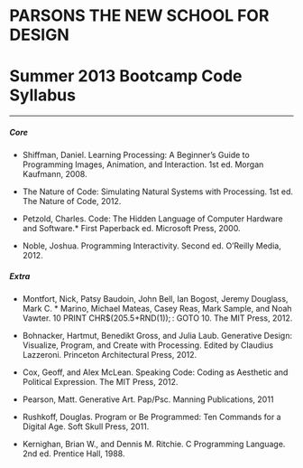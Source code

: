 # PARSONS THE NEW SCHOOL FOR DESIGN

# Summer 2013 Bootcamp Code Syllabus

-------------------------------------------------------------------

##### Core
* Shiffman, Daniel. Learning Processing: A Beginner’s Guide to Programming Images, Animation, and Interaction. 1st ed. Morgan Kaufmann, 2008.

* The Nature of Code: Simulating Natural Systems with Processing. 1st ed. The Nature of Code, 2012.

* Petzold, Charles. Code: The Hidden Language of Computer Hardware and Software.*  First Paperback ed. Microsoft Press, 2000.

* Noble, Joshua. Programming Interactivity. Second ed. O’Reilly Media, 2012.

##### Extra

* Montfort, Nick, Patsy Baudoin, John Bell, Ian Bogost, Jeremy Douglass, Mark C. * Marino, Michael Mateas, Casey Reas, Mark Sample, and Noah Vawter. 10 PRINT CHR$(205.5+RND(1)); : GOTO 10. The MIT Press, 2012.

* Bohnacker, Hartmut, Benedikt Gross, and Julia Laub. Generative Design: Visualize, Program, and Create with Processing. Edited by Claudius Lazzeroni. Princeton Architectural Press, 2012.

* Cox, Geoff, and Alex McLean. Speaking Code: Coding as Aesthetic and Political Expression. The MIT Press, 2012.

* Pearson, Matt. Generative Art. Pap/Psc. Manning Publications, 2011

* Rushkoff, Douglas. Program or Be Programmed: Ten Commands for a Digital Age. Soft Skull Press, 2011.

* Kernighan, Brian W., and Dennis M. Ritchie. C Programming Language. 2nd ed. Prentice Hall, 1988.
